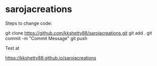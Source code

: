 # sarojacreations

Steps to change code:

git clone https://github.com/kkshetty88/sarojacreations.git
git add .
git commit -m "Commit Message"
git push

Test at 

https://kkshetty88.github.io/sarojacreations
